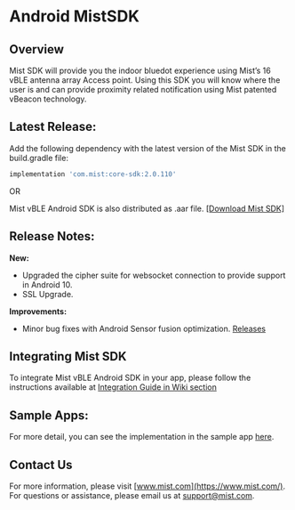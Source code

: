 # Android MistSDK      

## Overview
Mist SDK will provide you the indoor bluedot experience using Mist’s 16 vBLE antenna array Access point. Using this SDK you will know where the user is and can provide proximity related notification using Mist patented vBeacon technology.

## Latest Release:
Add the following dependency with the latest version of the Mist SDK in the build.gradle file:
```gradle
implementation 'com.mist:core-sdk:2.0.110'
```
OR     

Mist vBLE Android SDK is also distributed as .aar file. [[Download Mist SDK]](https://github.com/mistsys/mist-vble-android-sdk/tree/master/Library) 
 
 
## Release Notes:       
**New:**
* Upgraded the cipher suite for websocket connection to provide support in Android 10. 
* SSL Upgrade.
 
**Improvements:**
* Minor bug fixes with Android Sensor fusion optimization.
[Releases](https://github.com/mistsys/mist-vble-android-sdk/releases)


  
## Integrating Mist SDK
To integrate Mist vBLE Android SDK in your app, please follow the instructions available at [Integration Guide in Wiki section](https://github.com/mistsys/mist-vble-android-sdk/wiki)

## Sample Apps:
For more detail, you can see the implementation in the sample app [here](https://github.com/mistsys/mist-vble-android-sdk/tree/master/DemoApp).


## Contact Us
For more information, please visit [www.mist.com](https://www.mist.com/). For questions or assistance, please email us at support@mist.com.
